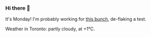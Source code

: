 ### Hi there :wave:

It's Monday! I'm probably working for [this bunch](https://github.com/kohofinancial), de-flaking a test.

Weather in Toronto: partly cloudy, at +1°C.
